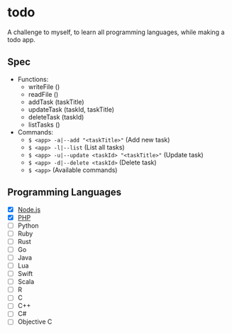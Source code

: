 # todo
A challenge to myself, to learn all programming languages, while making a todo app.

## Spec
- Functions:
  - writeFile ()
  - readFile ()
  - addTask (taskTitle)
  - updateTask (taskId, taskTitle)
  - deleteTask (taskId)
  - listTasks ()
- Commands:
  - `$ <app> -a|--add "<taskTitle>"` (Add new task)
  - `$ <app> -l|--list` (List all tasks)
  - `$ <app> -u|--update <taskId> "<taskTitle>"` (Update task)
  - `$ <app> -d|--delete <taskId>` (Delete task)
  - `$ <app>` (Available commands)

## Programming Languages
- [x] [Node.js](/nodejs)
- [x] [PHP](/php)
- [ ] Python
- [ ] Ruby
- [ ] Rust
- [ ] Go
- [ ] Java
- [ ] Lua
- [ ] Swift
- [ ] Scala
- [ ] R
- [ ] C
- [ ] C++
- [ ] C#
- [ ] Objective C
